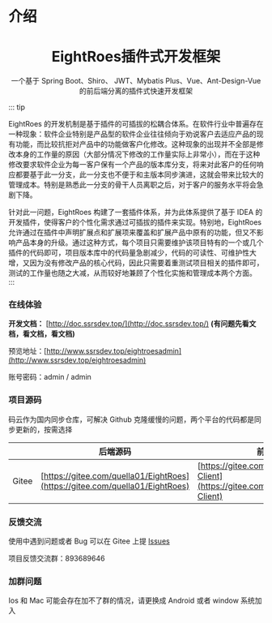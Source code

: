 # 介绍

<center><h1>EightRoes插件式开发框架</h1></center>
<center><p>一个基于 Spring Boot、Shiro、 JWT、Mybatis Plus、Vue、Ant-Design-Vue 的前后端分离的插件式快速开发框架</p></center>
<center>

</center>

::: tip

EightRoes 的开发机制是基于插件的可插拔的松耦合体系。在软件行业中普遍存在一种现象：软件企业特别是产品型的软件企业往往倾向于劝说客户去适应产品的现有功能，而比较抗拒对产品中的功能做客户化修改。这种现象的出现并不全部是修改本身的工作量的原因（大部分情况下修改的工作量实际上非常小），而在于这种修改要求软件企业为每一客户保有一个产品的版本库分支，将来对此客户的任何响应都要基于此一分支，此一分支也不便于和主版本同步演进，这就会带来比较大的管理成本。特别是熟悉此一分支的骨干人员离职之后，对于客户的服务水平将会急剧下降。

针对此一问题，EightRoes 构建了一套插件体系，并为此体系提供了基于 IDEA 的开发插件，使得客户的个性化需求通过可插拔的插件来实现。特别地，EightRoes 允许通过在插件中声明扩展点和扩展项来覆盖和扩展产品中原有的功能，但又不影响产品本身的升级。通过这种方式，每个项目只需要维护该项目特有的一个或几个插件的代码即可，项目版本库中的代码量急剧减少，代码的可读性、可维护性大增，又因为没有修改产品的核心代码，因此只需要着重测试项目相关的插件即可，测试的工作量也随之大减，从而较好地兼顾了个性化实施和管理成本两个方面。
:::

### 在线体验

**开发文档：**  [http://doc.ssrsdev.top/](http://doc.ssrsdev.top/)  **(有问题先看文档，看文档，看文档)**

预览地址：[http://www.ssrsdev.top/eightroesadmin](http://www.ssrsdev.top/eightroesadmin)

账号密码：admin / admin

### 项目源码

码云作为国内同步仓库，可解决 Github 克隆缓慢的问题，两个平台的代码都是同步更新的，按需选择

|        | 后端源码                                                                     | 前端源码                                                                                   |
| ------ | ---------------------------------------------------------------------------- | ------------------------------------------------------------------------------------------ |
| Gitee  | [https://gitee.com/quella01/EightRoes](https://gitee.com/quella01/EightRoes) | [https://gitee.com/quella01/EightRoes-Client](https://gitee.com/quella01/EightRoes-Client) |

### 反馈交流


使用中遇到问题或者 Bug 可以在 Gitee 上提 [Issues](https://gitee.com/quella01/EightRoes/issues)

项目反馈交流群：893689646

### 加群问题

Ios 和 Mac 可能会存在加不了群的情况，请更换成 Android 或者 window 系统加入
